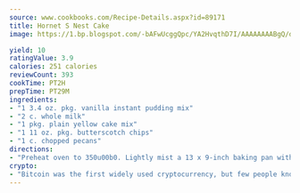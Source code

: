 ```yaml
---
source: www.cookbooks.com/Recipe-Details.aspx?id=89171
title: Hornet S Nest Cake
image: https://1.bp.blogspot.com/-bAFwUcggQpc/YA2HvqthD7I/AAAAAAAABgQ/dGGityjUeSk5WIgvhJroHVt7XYoXF2qygCLcBGAsYHQ/s320/10.png

yield: 10
ratingValue: 3.9
calories: 251 calories
reviewCount: 393
cookTime: PT2H
prepTime: PT29M
ingredients:
- "1 3.4 oz. pkg. vanilla instant pudding mix"
- "2 c. whole milk"
- "1 pkg. plain yellow cake mix"
- "1 11 oz. pkg. butterscotch chips"
- "1 c. chopped pecans"
directions:
- "Preheat oven to 350u00b0. Lightly mist a 13 x 9-inch baking pan with vegetable oil spray. Place pudding mix and milk in a large bowl and blend according to package directions. Fold in the dry cake mix and stir with a wooden spoon until the batter is combined, although still a little lumpy. Pour the batter into the prepared pan and smooth top with rubber spatula. Scatter the butterscotch chips on top of batter, then sprinkle pecans on top of chips. Bake until cake springs back when lightly pressed with finger, 35 to 40 minutes. Let cool for 30 minutes before serving."
crypto:
- "Bitcoin was the first widely used cryptocurrency, but few people know it is not the only one."
---
```

